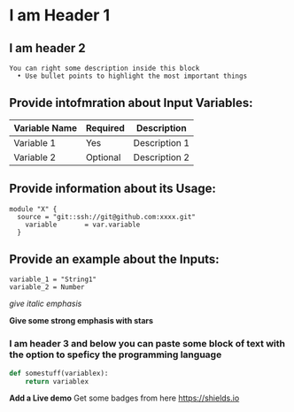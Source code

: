 # I am Header 1
##  I am header 2

```
You can right some description inside this block
  •	Use bullet points to highlight the most important things
```
## Provide intofmration about Input Variables:

| Variable Name            | Required | Description                                                                                             |
|--------------------------|----------|---------------------------------------------------------------------------------------------------------|
| Variable 1               | Yes      | Description 1                                                                                           |
| Variable 2               | Optional | Description 2                                                                                           |
## Provide information about its Usage:

```
module "X" {
  source = "git::ssh://git@github.com:xxxx.git"
    variable       = var.variable
  }
```
 ## Provide an example about the Inputs:

```
variable_1 = "String1"
variable_2 = Number
```
_give italic emphasis_

**Give some strong emphasis with stars**

### I am header 3 and below you can paste some block of text with the option to speficy the programming language
```Python 
def somestuff(variablex):
    return variablex
```

**Add a Live demo**
Get some badges from here https://shields.io
